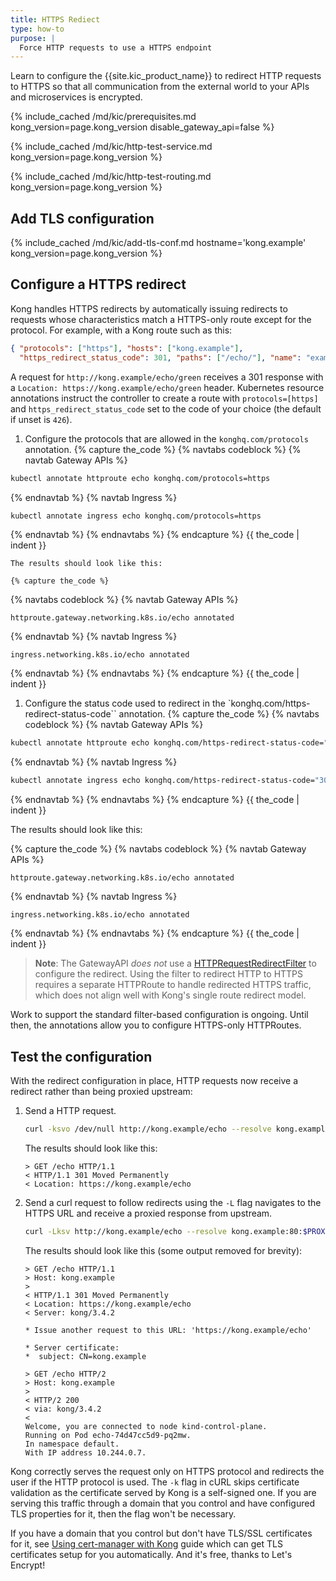 ```yaml
---
title: HTTPS Rediect
type: how-to
purpose: |
  Force HTTP requests to use a HTTPS endpoint
---
```


Learn to configure the {{site.kic_product_name}} to redirect HTTP requests to
HTTPS so that all communication from the external world to your APIs and
microservices is encrypted.

{% include_cached /md/kic/prerequisites.md kong_version=page.kong_version disable_gateway_api=false %}

{% include_cached /md/kic/http-test-service.md kong_version=page.kong_version %}

{% include_cached /md/kic/http-test-routing.md kong_version=page.kong_version %}

## Add TLS configuration

{% include_cached /md/kic/add-tls-conf.md hostname='kong.example' kong_version=page.kong_version %}

## Configure a HTTPS redirect

Kong handles HTTPS redirects by automatically issuing redirects to requests
whose characteristics match a HTTPS-only route except for the protocol. For
example, with a Kong route such as this:

```json
{ "protocols": ["https"], "hosts": ["kong.example"],
  "https_redirect_status_code": 301, "paths": ["/echo/"], "name": "example" }
```

A request for `http://kong.example/echo/green` receives a 301 response with
a `Location: https://kong.example/echo/green` header. Kubernetes resource
annotations instruct the controller to create a route with `protocols=[https]`
and `https_redirect_status_code` set to the code of your choice (the default if
unset is `426`).
1. Configure the protocols that are allowed in the `konghq.com/protocols` annotation.
   {% capture the_code %}
{% navtabs codeblock %}
{% navtab Gateway APIs %}

```bash
kubectl annotate httproute echo konghq.com/protocols=https
```
{% endnavtab %}
{% navtab Ingress %}

```bash
kubectl annotate ingress echo konghq.com/protocols=https
```
{% endnavtab %}
{% endnavtabs %}
{% endcapture %}
{{ the_code | indent }}

    The results should look like this:

    {% capture the_code %}
{% navtabs codeblock %}
{% navtab Gateway APIs %}
```text
httproute.gateway.networking.k8s.io/echo annotated
```
{% endnavtab %}
{% navtab Ingress %}
```text
ingress.networking.k8s.io/echo annotated
```
{% endnavtab %}
{% endnavtabs %}
{% endcapture %}
{{ the_code | indent }}


1. Configure the status code used to redirect in the `konghq.com/https-redirect-status-code`` annotation. 
   {% capture the_code %}
{% navtabs codeblock %}
{% navtab Gateway APIs %}

```bash
kubectl annotate httproute echo konghq.com/https-redirect-status-code="301"
```
{% endnavtab %}
{% navtab Ingress %}

```bash
kubectl annotate ingress echo konghq.com/https-redirect-status-code="301"
```
{% endnavtab %}
{% endnavtabs %}
{% endcapture %}
{{ the_code | indent }}

   The results should look like this:

   {% capture the_code %}
{% navtabs codeblock %}
{% navtab Gateway APIs %}
```text
httproute.gateway.networking.k8s.io/echo annotated
```
{% endnavtab %}
{% navtab Ingress %}
```text
ingress.networking.k8s.io/echo annotated
```
{% endnavtab %}
{% endnavtabs %}
{% endcapture %}
{{ the_code | indent }}

> **Note**: The GatewayAPI _does not_ use a [HTTPRequestRedirectFilter](https://gateway-api.sigs.k8s.io/references/spec/#gateway.networking.k8s.io/v1.HTTPRequestRedirectFilter)
to configure the redirect. Using the filter to redirect HTTP to HTTPS requires
a separate HTTPRoute to handle redirected HTTPS traffic, which does not align
well with Kong's single route redirect model.

Work to support the standard filter-based configuration is ongoing. Until then,
the annotations allow you to configure HTTPS-only HTTPRoutes.

## Test the configuration

With the redirect configuration in place, HTTP requests now receive a
redirect rather than being proxied upstream:
1. Send a HTTP request.
    ```bash
    curl -ksvo /dev/null http://kong.example/echo --resolve kong.example:80:$PROXY_IP 2>&1 | grep -i http
    ```

    The results should look like this:

    ```text
    > GET /echo HTTP/1.1
    < HTTP/1.1 301 Moved Permanently
    < Location: https://kong.example/echo
    ```

1. Send a curl request to follow redirects using the `-L` flag navigates
to the HTTPS URL and receive a proxied response from upstream.

    ```bash
    curl -Lksv http://kong.example/echo --resolve kong.example:80:$PROXY_IP --resolve kong.example:443:$PROXY_IP 2>&1
    ```

    The results should look like this (some output removed for brevity):

    ```text
    > GET /echo HTTP/1.1
    > Host: kong.example
    >
    < HTTP/1.1 301 Moved Permanently
    < Location: https://kong.example/echo
    < Server: kong/3.4.2
    
    * Issue another request to this URL: 'https://kong.example/echo'

    * Server certificate:
    *  subject: CN=kong.example
     
    > GET /echo HTTP/2
    > Host: kong.example
    >
    < HTTP/2 200
    < via: kong/3.4.2
    <
    Welcome, you are connected to node kind-control-plane.
    Running on Pod echo-74d47cc5d9-pq2mw.
    In namespace default.
    With IP address 10.244.0.7.
    ```

Kong correctly serves the request only on HTTPS protocol and redirects the user
if the HTTP protocol is used. The `-k` flag in cURL skips certificate
validation as the certificate served by Kong is a self-signed one. If you are
serving this traffic through a domain that you control and have configured TLS
properties for it, then the flag won't be necessary.

If you have a domain that you control but don't have TLS/SSL certificates for
it, see [Using cert-manager with
Kong](/kubernetes-ingress-controller/{{page.kong_version}}/guides/cert-manager)
guide which can get TLS certificates setup for you automatically. And it's
free, thanks to Let's Encrypt!